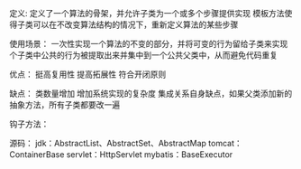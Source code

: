 定义:
    定义了一个算法的骨架，并允许子类为一个或多个步骤提供实现
    模板方法使得子类可以在不改变算法结构的情况下，重新定义算法的某些步骤

使用场景：
    一次性实现一个算法的不变的部分，并将可变的行为留给子类来实现
    个子类中公共的行为被提取出来并集中到一个公共父类中，从而避免代码重复

优点：
    挺高复用性
    提高拓展性
    符合开闭原则
    
缺点：
    类数量增加
    增加系统实现的复杂度
    集成关系自身缺点，如果父类添加新的抽象方法，所有子类都要改一遍
    
钩子方法：
    
源码：
    jdk：AbstractList、AbstractSet、AbstractMap
    tomcat：ContainerBase
    servlet：HttpServlet
    mybatis：BaseExecutor
    
    